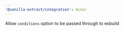 ```yaml
---
'@vanilla-extract/integration': minor
---
```


Allow `conditions` option to be passed through to esbuild
